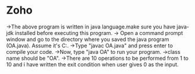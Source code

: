 # Zoho
->The above program is written in java language.make sure you have java-jdk installed before executing this program.
-> Open a command prompt window and go to the directory where you saved the java program (OA.java). Assume it's C:\.
->Type "javac OA.java" and press enter to compile your code. 
->Now, type "java OA" to run your program.
->class name should be "OA".
->There are 10 operations to be performed from 1 to 10 and i have written the exit condition when user gives 0 as the input.


